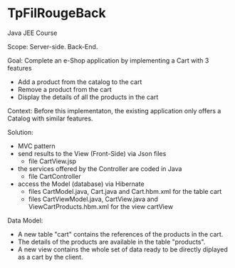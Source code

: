 # TpFilRougeBack
Java JEE Course

Scope: Server-side. Back-End.  

Goal: Complete an e-Shop application by implementing a Cart with 3 features 
- Add a product from the catalog to the cart
- Remove a product from the cart
- Display the details of all the products in the cart

Context: Before this implementaton, the existing application only offers a Catalog with similar features.

Solution: 
- MVC pattern 
- send results to the View (Front-Side) via Json files
    - file CartView.jsp
- the services offered by the Controller are coded in Java
    - file CartController
- access the Model (database) via Hibernate  
    - files CartModel.java, Cart.java and Cart.hbm.xml for the table cart
    - files CartViewModel.java, CartView.java and ViewCartProducts.hbm.xml for the view cartView

Data Model:
- A new table "cart" contains the references of the products in the cart. 
- The details of the products are available in the table "products".  
- A new view contains the whole set of data ready to be directly diplayed as a cart by the client.


